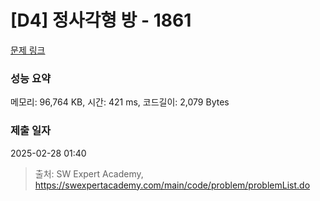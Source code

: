 # [D4] 정사각형 방 - 1861 

[문제 링크](https://swexpertacademy.com/main/code/problem/problemDetail.do?contestProbId=AV5LtJYKDzsDFAXc) 

### 성능 요약

메모리: 96,764 KB, 시간: 421 ms, 코드길이: 2,079 Bytes

### 제출 일자

2025-02-28 01:40



> 출처: SW Expert Academy, https://swexpertacademy.com/main/code/problem/problemList.do